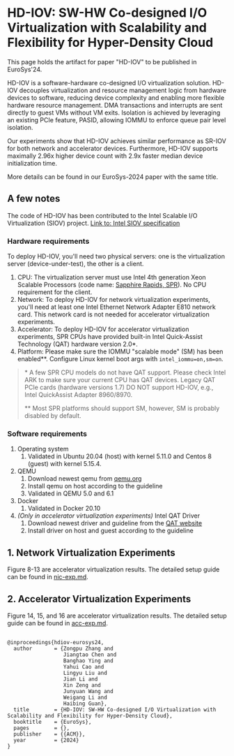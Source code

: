 # HD-IOV: SW-HW Co-designed I/O Virtualization with Scalability and Flexibility for Hyper-Density Cloud

This page holds the artifact for paper "HD-IOV" to be published in EuroSys'24.

HD-IOV is a software-hardware co-designed I/O virtualization solution. HD-IOV decouples virtualization and resource management logic from hardware devices to software, reducing device complexity and enabling more flexible hardware resource management. DMA transactions and interrupts are sent directly to guest VMs without VM exits. Isolation is achieved by leveraging an existing PCIe feature, PASID, allowing IOMMU to enforce queue pair level isolation. 

Our experiments show that HD-IOV achieves similar performance as SR-IOV for both network and accelerator devices. Furthermore, HD-IOV supports maximally 2.96x higher device count with 2.9x faster median device initialization time.

More details can be found in our EuroSys-2024 paper with the same title.

## A few notes
The code of HD-IOV has been contributed to the Intel Scalable I/O Virtualization (SIOV) project. [Link to: Intel SIOV specification](https://cdrdv2-public.intel.com/671403/intel-scalable-io-virtualization-technical-specification.pdf)

### Hardware requirements
To deploy HD-IOV, you'll need two physical servers: one is the virtualization server (device-under-test), the other is a client.
1. CPU: The virtualization server must use Intel 4th generation Xeon Scalable Processors (code name: [Sapphire Rapids, SPR](https://ark.intel.com/content/www/us/en/ark/products/codename/126212/products-formerly-sapphire-rapids.html)). No CPU requirement for the client.
1. Network: To deploy HD-IOV for network virtualization experiments, you'll need at least one Intel Ethernet Network Adapter E810 network card. This network card is not needed for accelerator virtualization experiments.
2. Accelerator: To deploy HD-IOV for accelerator virtualization experiments, SPR CPUs have provided built-in Intel Quick-Assist Technology (QAT) hardware version 2.0\*.
3. Platform: Please make sure the IOMMU "scalable mode" (SM) has been enabled\*\*. Configure Linux kernel boot args with `intel_iommu=on,sm=on`.

> \* A few SPR CPU models do not have QAT support. Please check Intel ARK to make sure your current CPU has QAT devices. Legacy QAT PCIe cards (hardware versions 1.7) DO NOT support HD-IOV, e.g., Intel QuickAssist Adapter 8960/8970.
> 
> \*\* Most SPR platforms should support SM, however, SM is probably disabled by default.

### Software requirements

1. Operating system
    1. Validated in Ubuntu 20.04 (host) with kernel 5.11.0 and Centos 8 (guest) with kernel 5.15.4.
1. QEMU
    1. Download newest qemu from [qemu.org](https://www.qemu.org/)
    2. Install qemu on host according to the guideline
    3. Validated in QEMU 5.0 and 6.1
1. Docker
    1. Validated in Docker 20.10
1. *(Only in accelerator virtualization experiments)* Intel QAT Driver
    1. Download newest driver and guideline from the [QAT website](https://www.intel.com/content/www/us/en/download/765501/intel-quickassist-technology-driver-for-linux-hw-version-2-0.html)
    2. Install driver on host and guest according to the guideline

## 1. Network Virtualization Experiments
Figure 8-13 are accelerator virtualization results. The detailed setup guide can be found in [nic-exp.md](https://github.com/Maphist0/hdiov-ae/blob/main/nic-exp.md).

## 2. Accelerator Virtualization Experiments
Figure 14, 15, and 16 are accelerator virtualization results. The detailed setup guide can be found in [acc-exp.md](https://github.com/Maphist0/hdiov-ae/blob/main/acc-exp.md).

##
```
@inproceedings{hdiov-eurosys24,
  author       = {Zongpu Zhang and
                  Jiangtao Chen and
                  Banghao Ying and
                  Yahui Cao and
                  Lingyu Liu and
                  Jian Li and
                  Xin Zeng and
                  Junyuan Wang and
                  Weigang Li and
                  Haibing Guan},
  title        = {HD-IOV: SW-HW Co-designed I/O Virtualization with Scalability and Flexibility for Hyper-Density Cloud},
  booktitle    = {EuroSys},
  pages        = {},
  publisher    = {{ACM}},
  year         = {2024}
}
```
